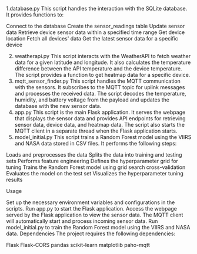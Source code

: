 1.database.py
This script handles the interaction with the SQLite database. It provides functions to:

Connect to the database
Create the sensor_readings table
Update sensor data
Retrieve device sensor data within a specified time range
Get device location
Fetch all devices' data
Get the latest sensor data for a specific device

2. weatherapi.py
This script interacts with the WeatherAPI to fetch weather data for a given latitude and longitude. It also calculates the temperature difference between the API temperature and the device temperature. The script provides a function to get heatmap data for a specific device.
3. mqtt_sensor_finder.py
This script handles the MQTT communication with the sensors. It subscribes to the MQTT topic for uplink messages and processes the received data. The script decodes the temperature, humidity, and battery voltage from the payload and updates the database with the new sensor data.
4. app.py
This script is the main Flask application. It serves the webpage that displays the sensor data and provides API endpoints for retrieving sensor data, device data, and heatmap data. The script also starts the MQTT client in a separate thread when the Flask application starts.
5. model_initial.py
This script trains a Random Forest model using the VIIRS and NASA data stored in CSV files. It performs the following steps:

Loads and preprocesses the data
Splits the data into training and testing sets
Performs feature engineering
Defines the hyperparameter grid for tuning
Trains the Random Forest model using grid search cross-validation
Evaluates the model on the test set
Visualizes the hyperparameter tuning results

Usage

Set up the necessary environment variables and configurations in the scripts.
Run app.py to start the Flask application.
Access the webpage served by the Flask application to view the sensor data.
The MQTT client will automatically start and process incoming sensor data.
Run model_initial.py to train the Random Forest model using the VIIRS and NASA data.
Dependencies
The project requires the following dependencies:

Flask
Flask-CORS
pandas
scikit-learn
matplotlib
paho-mqtt
